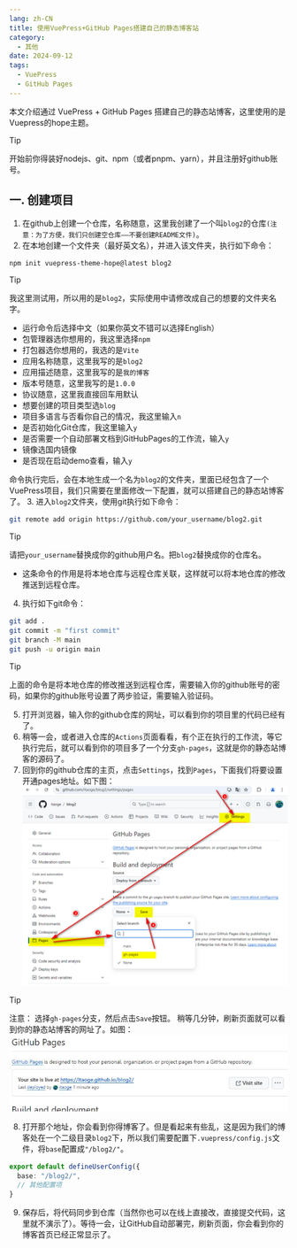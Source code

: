 ```yaml
---
lang: zh-CN
title: 使用VuePress+GitHub Pages搭建自己的静态博客站
category:
  - 其他
date: 2024-09-12
tags:
  - VuePress
  - GitHub Pages
---
```


本文介绍通过 VuePress + GitHub Pages 搭建自己的静态站博客，这里使用的是Vuepress的hope主题。
<!-- more -->
> [!tip]
> 开始前你得装好nodejs、git、npm（或者pnpm、yarn），并且注册好github账号。

## 一. 创建项目
1. 在github上创建一个仓库，名称随意，这里我创建了一个叫`blog2`的仓库`(注意：为了方便，我们只创建空仓库——不要创建README文件)`。
2. 在本地创建一个文件夹（最好英文名），并进入该文件夹，执行如下命令：
```bash
npm init vuepress-theme-hope@latest blog2
```
> [!tip]
> 我这里测试用，所以用的是`blog2`，实际使用中请修改成自己的想要的文件夹名字。

- 运行命令后选择中文（如果你英文不错可以选择English）
- 包管理器选你想用的，我这里选择`npm`
- 打包器选你想用的，我选的是`Vite`
- 应用名称随意，这里我写的是`blog2`
- 应用描述随意，这里我写的是`我的博客`
- 版本号随意，这里我写的是`1.0.0`
- 协议随意，这里我直接回车用默认
- 想要创建的项目类型选`blog`
- 项目多语言与否看你自己的情况，我这里输入`n`
- 是否初始化Git仓库，我这里输入`y`
- 是否需要一个自动部署文档到GitHubPages的工作流，输入`y`
- 镜像选国内镜像
- 是否现在启动demo查看，输入`y`

命令执行完后，会在本地生成一个名为`blog2`的文件夹，里面已经包含了一个VuePress项目，我们只需要在里面修改一下配置，就可以搭建自己的静态站博客了。
3. 进入`blog2`文件夹，使用git执行如下命令：
```bash
git remote add origin https://github.com/your_username/blog2.git
```
> [!tip]
> 请把`your_username`替换成你的github用户名。把`blog2`替换成你的仓库名。

- 这条命令的作用是将本地仓库与远程仓库关联，这样就可以将本地仓库的修改推送到远程仓库。
4. 执行如下git命令：
```bash
git add .
git commit -m "first commit"
git branch -M main
git push -u origin main
```
> [!tip]
> 上面的命令是将本地仓库的修改推送到远程仓库，需要输入你的github账号的密码，如果你的github账号设置了两步验证，需要输入验证码。

5. 打开浏览器，输入你的github仓库的网址，可以看到你的项目里的代码已经有了。
6. 稍等一会，或者进入仓库的`Actions`页面看看，有个正在执行的工作流，等它执行完后，就可以看到你的项目多了一个分支`gh-pages`，这就是你的静态站博客的源码了。
7. 回到你的github仓库的主页，点击`Settings`，找到`Pages`，下面我们将要设置开通pages地址。如下图：
![开通pages地址](images/20240912/1.jpg)

> [!tip]
> 注意： 选择`gh-pages`分支，然后点击`Save`按钮。 稍等几分钟，刷新页面就可以看到你的静态站博客的网址了。如图：
![](images/20240912/2.jpg)

8. 打开那个地址，你会看到你得博客了。但是看起来有些乱，这是因为我们的博客处在一个二级目录`blog2`下，所以我们需要配置下`.vuepress/config.js`文件，将`base`配置成`"/blog2/"`。
```ts
export default defineUserConfig({
  base: "/blog2/", 
  // 其他配置项
}
```
9. 保存后，将代码同步到仓库（当然你也可以在线上直接改，直接提交代码，这里就不演示了）。等待一会，让GitHub自动部署完，刷新页面，你会看到你的博客首页已经正常显示了。



